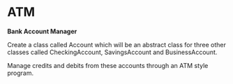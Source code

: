 # ATM

**Bank Account Manager**

Create a class called Account which will be an abstract class for three other classes called CheckingAccount, SavingsAccount and BusinessAccount. 

Manage credits and debits from these accounts through an ATM style program.
